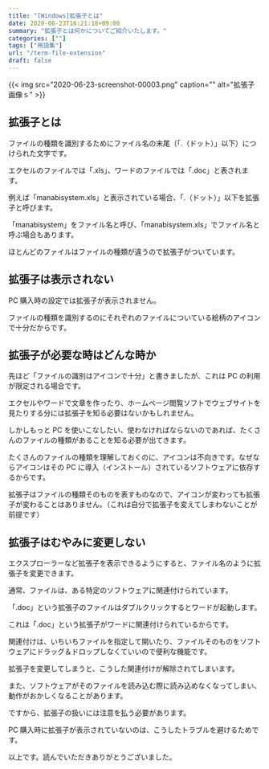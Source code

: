 ```yaml
---
title: "[Windows]拡張子とは"
date: 2020-06-23T16:21:18+09:00
summary: "拡張子とは何かについてご紹介いたします。"
categories: [""]
tags: ["用語集"]
url: "/term-file-extension"
draft: false
---
```


{{< img src="2020-06-23-screenshot-00003.png" caption="" alt="拡張子画像ｓ" >}}

## 拡張子とは

ファイルの種類を識別するためにファイル名の末尾（「.（ドット）」以下）につけられた文字です。

エクセルのファイルでは「.xls」、ワードのファイルでは「.doc」と表されます。

例えば「manabisystem.xls」と表示されている場合、「.（ドット）」以下を拡張子と呼びます。

「manabisystem」をファイル名と呼び、「manabisystem.xls」でファイル名と呼ぶ場合もあります。

ほとんどのファイルはファイルの種類が違うので拡張子がついています。

## 拡張子は表示されない

PC 購入時の設定では拡張子が表示されません。

ファイルの種類を識別するのにそれぞれのファイルについている絵柄のアイコンで十分だからです。

## 拡張子が必要な時はどんな時か

先ほど「ファイルの識別はアイコンで十分」と書きましたが、これは PC の利用が限定される場合です。

エクセルやワードで文章を作ったり、ホームページ閲覧ソフトでウェブサイトを見たりする分には拡張子を知る必要はないかもしれません。

しかしもっと PC を使いこなしたい、使わなければならないのであれば、たくさんのファイルの種類があることを知る必要が出てきます。

たくさんのファイルの種類を理解しておくのに、アイコンは不向きです。なぜならアイコンはその PC に導入（インストール）されているソフトウェアに依存するからです。

拡張子はファイルの種類そのものを表すものなので、アイコンが変わっても拡張子が変わることはありません。（これは自分で拡張子を変えてしまわないことが前提です）

## 拡張子はむやみに変更しない

エクスプローラーなど拡張子を表示できるようにすると、ファイル名のように拡張子を変更できます。

通常、ファイルは、ある特定のソフトウェアに関連付けられています。

「.doc」という拡張子のファイルはダブルクリックするとワードが起動します。

これは「.doc」という拡張子がワードに関連付けられているからです。

関連付けは、いちいちファイルを指定して開いたり、ファイルそのものをソフトウェアにドラッグ＆ドロップしなくていいので便利な機能です。

拡張子を変更してしまうと、こうした関連付けが解除されてしまいます。

また、ソフトウェアがそのファイルを読み込む際に読み込めなくなってしまい、動作がおかしくなることがあります。

ですから、拡張子の扱いには注意を払う必要があります。

PC 購入時に拡張子が表示されていないのは、こうしたトラブルを避けるためです。

以上です。読んでいただきありがとうございました。
